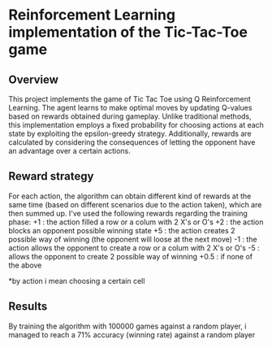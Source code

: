 # Reinforcement Learning implementation of the Tic-Tac-Toe game

## Overview

This project implements the game of Tic Tac Toe using Q Reinforcement Learning. The agent learns to make optimal moves by updating Q-values based on rewards obtained during gameplay. Unlike traditional methods, this implementation employs a fixed probability for choosing actions at each state by exploiting the epsilon-greedy strategy. Additionally, rewards are calculated by considering the consequences of letting the opponent have an advantage over a certain actions.

## Reward strategy
For each action, the algorithm can obtain different kind of rewards at the same time (based on different scenarios due to the action taken), which are then summed up.
I've used the following rewards regarding the training phase:
    +1 : the action filled a row or a colum with 2 X's or O's
    +2 : the action blocks an opponent possible winning state
    +5 : the action creates 2 possible way of winning (the opponent will loose at the next move)
    -1 : the action allows the opponent to create a row or a colum with 2 X's or O's
    -5 : allows the opponent to create 2 possible way of winning
    +0.5 : if none of the above

*by action i mean choosing a certain cell 

## Results
By training the algorithm with 100000 games against a random player, i managed to reach a 71% accuracy (winning rate) against a random player